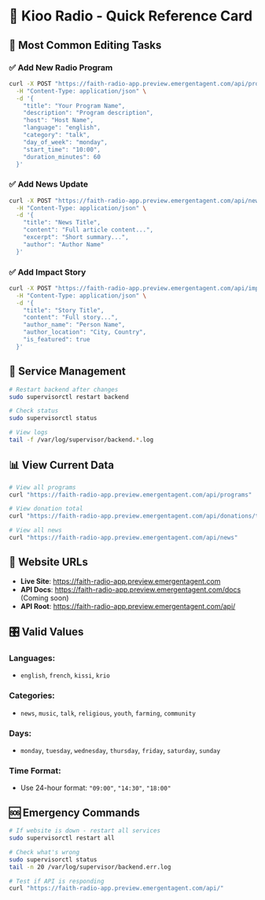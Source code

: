 # 🚀 Kioo Radio - Quick Reference Card

## 📝 Most Common Editing Tasks

### ✅ Add New Radio Program
```bash
curl -X POST "https://faith-radio-app.preview.emergentagent.com/api/programs" \
  -H "Content-Type: application/json" \
  -d '{
    "title": "Your Program Name",
    "description": "Program description", 
    "host": "Host Name",
    "language": "english",
    "category": "talk", 
    "day_of_week": "monday",
    "start_time": "10:00",
    "duration_minutes": 60
  }'
```

### ✅ Add News Update
```bash
curl -X POST "https://faith-radio-app.preview.emergentagent.com/api/news" \
  -H "Content-Type: application/json" \
  -d '{
    "title": "News Title",
    "content": "Full article content...", 
    "excerpt": "Short summary...",
    "author": "Author Name"
  }'
```

### ✅ Add Impact Story
```bash
curl -X POST "https://faith-radio-app.preview.emergentagent.com/api/impact-stories" \
  -H "Content-Type: application/json" \
  -d '{
    "title": "Story Title",
    "content": "Full story...",
    "author_name": "Person Name", 
    "author_location": "City, Country",
    "is_featured": true
  }'
```

## 🔧 Service Management
```bash
# Restart backend after changes
sudo supervisorctl restart backend

# Check status
sudo supervisorctl status

# View logs
tail -f /var/log/supervisor/backend.*.log
```

## 📊 View Current Data
```bash
# View all programs
curl "https://faith-radio-app.preview.emergentagent.com/api/programs"

# View donation total  
curl "https://faith-radio-app.preview.emergentagent.com/api/donations/total"

# View all news
curl "https://faith-radio-app.preview.emergentagent.com/api/news"
```

## 📱 Website URLs
- **Live Site**: https://faith-radio-app.preview.emergentagent.com
- **API Docs**: https://faith-radio-app.preview.emergentagent.com/docs (Coming soon)
- **API Root**: https://faith-radio-app.preview.emergentagent.com/api/

## 🎛️ Valid Values

### Languages:
- `english`, `french`, `kissi`, `krio`

### Categories: 
- `news`, `music`, `talk`, `religious`, `youth`, `farming`, `community`

### Days:
- `monday`, `tuesday`, `wednesday`, `thursday`, `friday`, `saturday`, `sunday`

### Time Format:
- Use 24-hour format: `"09:00"`, `"14:30"`, `"18:00"`

## 🆘 Emergency Commands
```bash
# If website is down - restart all services
sudo supervisorctl restart all

# Check what's wrong
sudo supervisorctl status
tail -n 20 /var/log/supervisor/backend.err.log

# Test if API is responding
curl "https://faith-radio-app.preview.emergentagent.com/api/"
```